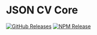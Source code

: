 # JSON CV Core

[![GitHub Releases](https://badgen.net/github/tag/jsoncv/core)](https://github.com/jsoncv/schema/releases)
[![NPM Release](https://badgen.net/npm/v/@jsoncv/core)](https://www.npmjs.com/package/@jsoncv/schema)
